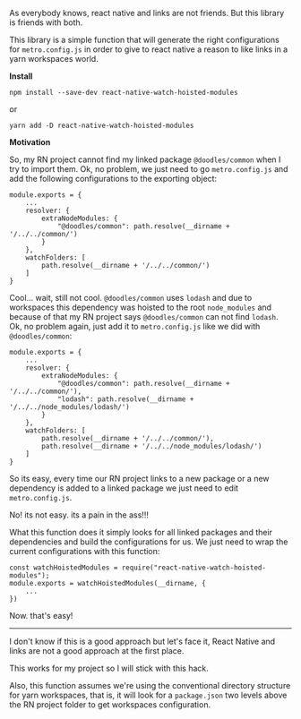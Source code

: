 As everybody knows, react native and links are not friends. But this library is friends with both.

This library is a simple function that will generate the right configurations for `metro.config.js`
in order to give to react native a reason to like links in a yarn workspaces world.

__Install__

```
npm install --save-dev react-native-watch-hoisted-modules
```
or
```
yarn add -D react-native-watch-hoisted-modules
```
__Motivation__

So, my RN project cannot find my linked package `@doodles/common` when I try to import them. Ok, no problem, we just need 
to go `metro.config.js` and add the following configurations to the exporting object:
```
module.exports = {
    ...
    resolver: {
        extraNodeModules: {
            "@doodles/common": path.resolve(__dirname + '/../../common/')
        }
    },
    watchFolders: [
        path.resolve(__dirname + '/../../common/')
    ]
}
```
Cool... wait, still not cool. `@doodles/common` uses `lodash` and due to workspaces this dependency was hoisted to the 
root `node_modules` and because of that my RN project says `@doodles/common` can not find `lodash`. Ok, no problem again,
just add it to `metro.config.js` like we did with `@doodles/common`:
```
module.exports = {
    ...
    resolver: {
        extraNodeModules: {
            "@doodles/common": path.resolve(__dirname + '/../../common/'),
            "lodash": path.resolve(__dirname + '/../../node_modules/lodash/')
        }
    },
    watchFolders: [
        path.resolve(__dirname + '/../../common/'),
        path.resolve(__dirname + '/../../node_modules/lodash/')
    ]
}
```
So its easy, every time our RN project links to a new package or a new dependency is added to a linked package we just need
to edit `metro.config.js`.

No! its not easy. its a pain in the ass!!!

What this function does it simply looks for all linked packages and their dependencies and build the configurations for us.
We just need to wrap the current configurations with this function:
```
const watchHoistedModules = require("react-native-watch-hoisted-modules");
module.exports = watchHoistedModules(__dirname, {
    ...
})
```
Now. that's easy!
___
I don't know if this is a good approach but let's face it, React Native and links are not a good approach at the first place.

This works for my project so I will stick with this hack.

Also, this function assumes we're using the conventional directory structure for yarn workspaces, that is, it will look 
for a `package.json` two levels above the RN project folder to get workspaces configuration.
